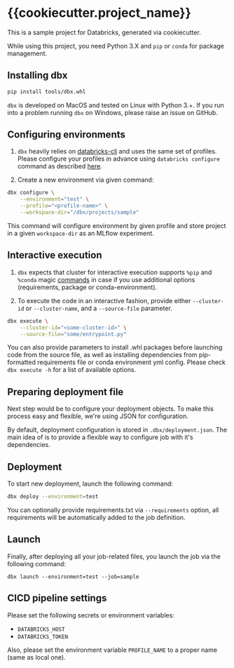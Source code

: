 # {{cookiecutter.project_name}}

This is a sample project for Databricks, generated via cookiecutter.

While using this project, you need Python 3.X and `pip` or `conda` for package management.

## Installing dbx

```bash
pip install tools/dbx.whl
```

`dbx` is developed on MacOS and tested on Linux with Python 3.+. If you run into a problem running `dbx` on Windows, please raise an issue on GitHub.

## Configuring environments

1. `dbx` heavily relies on [databricks-cli](https://docs.databricks.com/dev-tools/cli/index.html) and uses the same set of profiles.
Please configure your profiles in advance using `databricks configure` command as described [here](https://docs.databricks.com/dev-tools/cli/index.html#set-up-authentication).

2. Create a new environment via given command:
```bash
dbx configure \
    --environment="test" \
    --profile="<profile-name>" \
    --workspace-dir="/dbx/projects/sample"
```

This command will configure environment by given profile and store project in a given `workspace-dir` as an MLflow experiment.

## Interactive execution

1. `dbx` expects that cluster for interactive execution supports `%pip` and `%conda` magic [commands](https://docs.databricks.com/libraries/notebooks-python-libraries.html) in case if you use additional options (requirements, package or conda-environment).

2. To execute the code in an interactive fashion, provide either `--cluster-id` or `--cluster-name`, and a `--source-file` parameter.
```bash
dbx execute \
    --cluster-id="<some-cluster-id>" \
    --source-file="some/entrypoint.py"
```

You can also provide parameters to install .whl packages before launching code from the source file, as well as installing dependencies from pip-formatted requirements file or conda environment yml config.
Please check `dbx execute -h` for a list of available options.

## Preparing deployment file

Next step would be to configure your deployment objects. To make this process easy and flexible, we're using JSON for configuration.

By default, deployment configuration is stored in `.dbx/deployment.json`.
The main idea of is to provide a flexible way to configure job with it's dependencies.

## Deployment

To start new deployment, launch the following command:  

```bash
dbx deploy --environment=test
```

You can optionally provide requirements.txt via `--requirements` option, all requirements will be automatically added to the job definition.

## Launch

Finally, after deploying all your job-related files, you launch the job via the following command:

```
dbx launch --environment=test --job=sample
```

## CICD pipeline settings

Please set the following secrets or environment variables:
- `DATABRICKS_HOST`
- `DATABRICKS_TOKEN`

Also, please set the environment variable `PROFILE_NAME` to a proper name (same as local one). 
